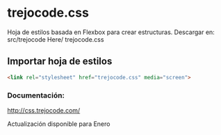 # trejocode.css
Hoja de estilos basada en Flexbox para crear estructuras.
Descargar en: src/trejocode Here/ trejocode.css

## Importar hoja de estilos

```HTML
<link rel="stylesheet" href="trejocode.css" media="screen">
```

### Documentación:

http://css.trejocode.com/

Actualización disponible para Enero
